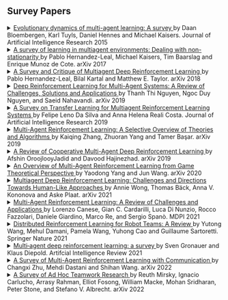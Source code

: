 ## Survey Papers

<details> <summary> <a href="https://jair.org/index.php/jair/article/view/10952"> Evolutionary dynamics of multi-agent learning: A survey </a>by Daan Bloembergen, Karl Tuyls, Daniel Hennes and Michael Kaisers. Journal of Artificial Intelligence Research 2015 <a href="https://www.Summary.so/instadeep/Multiagent-Learning-Basics-Challenges-and-Prospect-21cb7b4294b84a4188cafd184a3deed8">   </a> </summary>  The interaction of multiple autonomous agents gives rise to highly dynamic and nondeterministic environments, contributing to the complexity in applications such as automated financial markets, smart grids, or robotics. Due to the sheer number of situations that may arise, it is not possible to foresee and program the optimal behaviour for all agents beforehand. Consequently, it becomes essential for the success of the system that the agents can learn their optimal behaviour and adapt to new situations or circumstances. The past two decades have seen the emergence of reinforcement learning, both in single and multi-agent settings, as a strong, robust and adaptive learning paradigm. Progress has been substantial, and a wide range of algorithms are now available. An important challenge in the domain of multi-agent learning is to gain qualitative insights into the resulting system dynamics. In the past decade, tools and methods from evolutionary game theory have been successfully employed to study multi-agent learning dynamics formally in strategic interactions. This article surveys the dynamical models that have been derived for various multi-agent reinforcement learning algorithms, making it possible to study and compare them qualitatively. Furthermore, new learning algorithms that have been introduced using these evolutionary game theoretic tools are reviewed. The evolutionary models can be used to study complex strategic interactions. Examples of such analysis are given for the domains of automated trading in stock markets and collision avoidance in multi-robot systems. The paper provides a roadmap on the progress that has been achieved in analysing the evolutionary dynamics of multi-agent learning by highlighting the main results and accomplishments. </details>

<details> <summary> <a href="https://arxiv.org/abs/1707.09183"> A survey of learning in multiagent environments: Dealing with non-stationarity </a>by Pablo Hernandez-Leal, Michael Kaisers, Tim Baarslag and Enrique Munoz de Cote. arXiv 2017 <a href="https://www.Summary.so/instadeep/Multiagent-Learning-Basics-Challenges-and-Prospect-21cb7b4294b84a4188cafd184a3deed8">   </a> </summary>  The key challenge in multiagent learning is learning a best response to the behaviour of other agents, which may be non-stationary: if the other agents adapt their strategy as well, the learning target moves. Disparate streams of research have approached non-stationarity from several angles, which make a variety of implicit assumptions that make it hard to keep an overview of the state of the art and to validate the innovation and significance of new works. This survey presents a coherent overview of work that addresses opponent-induced non-stationarity with tools from game theory, reinforcement learning and multi-armed bandits. Further, we reflect on the principle approaches how algorithms model and cope with this non-stationarity, arriving at a new framework and five categories (in increasing order of sophistication): ignore, forget, respond to target models, learn models, and theory of mind. A wide range of state-of-the-art algorithms is classified into a taxonomy, using these categories and key characteristics of the environment (e.g., observability) and adaptation behaviour of the opponents (e.g., smooth, abrupt). To clarify even further we present illustrative variations of one domain, contrasting the strengths and limitations of each category. Finally, we discuss in which environments the different approaches yield most merit, and point to promising avenues of future research. </details>

<details> <summary> <a href="https://arxiv.org/abs/1810.05587"> A Survey and Critique of Multiagent Deep Reinforcement Learning </a>by Pablo Hernandez-Leal, Bilal Kartal and Matthew E. Taylor. arXiv 2018 <a href="https://www.Summary.so/instadeep/Multiagent-Learning-Basics-Challenges-and-Prospect-21cb7b4294b84a4188cafd184a3deed8">   </a> </summary>  Deep reinforcement learning (RL) has achieved outstanding results in recent years. This has led to a dramatic increase in the number of applications and methods. Recent works have explored learning beyond single-agent scenarios and have considered multiagent learning (MAL) scenarios. Initial results report successes in complex multiagent domains, although there are several challenges to be addressed. The primary goal of this article is to provide a clear overview of current multiagent deep reinforcement learning (MDRL) literature. Additionally, we complement the overview with a broader analysis: (i) we revisit previous key components, originally presented in MAL and RL, and highlight how they have been adapted to multiagent deep reinforcement learning settings. (ii) We provide general guidelines to new practitioners in the area: describing lessons learned from MDRL works, pointing to recent benchmarks, and outlining open avenues of research. (iii) We take a more critical tone raising practical challenges of MDRL (e.g., implementation and computational demands). We expect this article will help unify and motivate future research to take advantage of the abundant literature that exists (e.g., RL and MAL) in a joint effort to promote fruitful research in the multiagent community. </details>

<details> <summary> <a href="https://arxiv.org/pdf/1812.11794.pdf"> Deep Reinforcement Learning for Multi-Agent Systems: A Review of Challenges, Solutions and Applications </a>by Thanh Thi Nguyen, Ngoc Duy Nguyen, and Saeid Nahavandi. arXiv 2019 <a href="https://www.Summary.so/instadeep/Multiagent-Learning-Basics-Challenges-and-Prospect-21cb7b4294b84a4188cafd184a3deed8">   </a> </summary>  Reinforcement learning (RL) algorithms have been around for decades and employed to solve various sequential decision-making problems. These algorithms however have faced great challenges when dealing with high-dimensional environments. The recent development of deep learning has enabled RL methods to drive optimal policies for sophisticated and capable agents, which can perform efficiently in these challenging environments. This paper addresses an important aspect of deep RL related to situations that require multiple agents to communicate and cooperate to solve complex tasks. A survey of different approaches to problems related to multi-agent deep RL (MADRL) is presented, including non-stationarity, partial observability, continuous state and action spaces, multi-agent training schemes, multi-agent transfer learning. The merits and demerits of the reviewed methods will be analyzed and discussed, with their corresponding applications explored. It is envisaged that this review provides insights about various MADRL methods and can lead to future development of more robust and highly useful multi-agent learning methods for solving real-world problems. </details>

<details> <summary> <a href="https://www.jair.org/index.php/jair/article/view/11396"> A Survey on Transfer Learning for Multiagent Reinforcement Learning Systems </a>by Felipe Leno Da Silva and Anna Helena Reali Costa. Journal of Artificial Intelligence Research 2019 <a href="https://www.Summary.so/instadeep/Multiagent-Learning-Basics-Challenges-and-Prospect-21cb7b4294b84a4188cafd184a3deed8">   </a> </summary>  Multiagent Reinforcement Learning (RL) solves complex tasks that require coordination with other agents through autonomous exploration of the environment. However, learning a complex task from scratch is impractical due to the huge sample complexity of RL algorithms. For this reason, reusing knowledge that can come from previous experience or other agents is indispensable to scale up multiagent RL algorithms. This survey provides a unifying view of the literature on knowledge reuse in multiagent RL. We define a taxonomy of solutions for the general knowledge reuse problem, providing a comprehensive discussion of recent progress on knowledge reuse in Multiagent Systems (MAS) and of techniques for knowledge reuse across agents (that may be actuating in a shared environment or not). We aim at encouraging the community to work towards reusing all the knowledge sources available in a MAS. For that, we provide an in-depth discussion of current lines of research and open questions. </details>

<details> <summary> <a href="https://arxiv.org/abs/1911.10635"> Multi-Agent Reinforcement Learning: A Selective Overview of Theories and Algorithms </a>by Kaiqing Zhang, Zhuoran Yang and Tamer Başar. arXiv 2019 <a href="https://www.Summary.so/instadeep/Multiagent-Learning-Basics-Challenges-and-Prospect-21cb7b4294b84a4188cafd184a3deed8">   </a> </summary>  Recent years have witnessed significant advances in reinforcement learning (RL), which has registered great success in solving various sequential decision-making problems in machine learning. Most of the successful RL applications, e.g., the games of Go and Poker, robotics, and autonomous driving, involve the participation of more than one single agent, which naturally fall into the realm of multi-agent RL (MARL), a domain with a relatively long history, and has recently re-emerged due to advances in single-agent RL techniques. Though empirically successful, theoretical foundations for MARL are relatively lacking in the literature. In this chapter, we provide a selective overview of MARL, with focus on algorithms backed by theoretical analysis. More specifically, we review the theoretical results of MARL algorithms mainly within two representative frameworks, Markov/stochastic games and extensive-form games, in accordance with the types of tasks they address, i.e., fully cooperative, fully competitive, and a mix of the two. We also introduce several significant but challenging applications of these algorithms. Orthogonal to the existing reviews on MARL, we highlight several new angles and taxonomies of MARL theory, including learning in extensive-form games, decentralized MARL with networked agents, MARL in the mean-field regime, (non-)convergence of policy-based methods for learning in games, etc. Some of the new angles extrapolate from our own research endeavors and interests. Our overall goal with this chapter is, beyond providing an assessment of the current state of the field on the mark, to identify fruitful future research directions on theoretical studies of MARL. We expect this chapter to serve as continuing stimulus for researchers interested in working on this exciting while challenging topic. </details>

<details> <summary> <a href="https://arxiv.org/abs/1908.03963"> A Review of Cooperative Multi-Agent Deep Reinforcement Learning </a>by Afshin OroojlooyJadid and Davood Hajinezhad. arXiv 2019 <a href="https://www.Summary.so/instadeep/Multiagent-Learning-Basics-Challenges-and-Prospect-21cb7b4294b84a4188cafd184a3deed8">   </a> </summary>  Deep Reinforcement Learning has made significant progress in multi-agent systems in recent years. In this review article, we have focused on presenting recent approaches on Multi-Agent Reinforcement Learning (MARL) algorithms. In particular, we have focused on five common approaches on modeling and solving cooperative multi-agent reinforcement learning problems: (I) independent learners, (II) fully observable critic, (III) value function factorization, (IV) consensus, and (IV) learn to communicate. First, we elaborate on each of these methods, possible challenges, and how these challenges were mitigated in the relevant papers. If applicable, we further make a connection among different papers in each category. Next, we cover some new emerging research areas in MARL along with the relevant recent papers. Due to the recent success of MARL in real-world applications, we assign a section to provide a review of these applications and corresponding articles. Also, a list of available environments for MARL research is provided in this survey. Finally, the paper is concluded with proposals on the possible research directions. </details>

<details> <summary> <a href="https://arxiv.org/abs/2011.00583"> An Overview of Multi-Agent Reinforcement Learning from Game Theoretical Perspective </a>by Yaodong Yang and Jun Wang. arXiv 2020 <a href="https://www.Summary.so/instadeep/Multiagent-Learning-Basics-Challenges-and-Prospect-21cb7b4294b84a4188cafd184a3deed8">   </a> </summary>  Following the remarkable success of the AlphaGO series, 2019 was a booming year that witnessed significant advances in multi-agent reinforcement learning (MARL) techniques. MARL corresponds to the learning problem in a multi-agent system in which multiple agents learn simultaneously. It is an interdisciplinary domain with a long history that includes game theory, machine learning, stochastic control, psychology, and optimisation. Although MARL has achieved considerable empirical success in solving real-world games, there is a lack of a self-contained overview in the literature that elaborates the game theoretical foundations of modern MARL methods and summarises the recent advances. In fact, the majority of existing surveys are outdated and do not fully cover the recent developments since 2010. In this work, we provide a monograph on MARL that covers both the fundamentals and the latest developments in the research frontier. The goal of our monograph is to provide a self-contained assessment of the current state-of-the-art MARL techniques from a game theoretical perspective. We expect this work to serve as a stepping stone for both new researchers who are about to enter this fast-growing domain and existing domain experts who want to obtain a panoramic view and identify new directions based on recent advances. </details>

<details> <summary> <a href="https://www.researchgate.net/publication/353060371_Multiagent_Deep_Reinforcement_Learning_Challenges_and_Directions_Towards_Human-Like_Approaches"> Multiagent Deep Reinforcement Learning: Challenges and Directions Towards Human-Like Approaches </a>by Annie Wong, Thomas Bäck, Anna V. Kononova and Aske Plaat. arXiv 2021 <a href="https://www.Summary.so/instadeep/Multiagent-Learning-Basics-Challenges-and-Prospect-21cb7b4294b84a4188cafd184a3deed8">   </a> </summary>  This paper surveys the field of multiagent deep reinforcement learning. The combination of deep neural networks with reinforcement learning has gained increased traction in recent years and is slowly shifting the focus from single-agent to multiagent environments. Dealing with multiple agents is inherently more complex as (a) the future rewards depend on multiple players’ joint actions and (b) the computational complexity of functions increases. We present the most common multiagent problem representations and their main challenges, and identify five research areas that address one or more of these challenges: centralised training and decentralised execution, opponent modelling, communication, efficient coordination, and reward shaping. We find that many computational studies rely on unrealistic assumptions or are not generalisable to other settings; they struggle to overcome the curse of dimensionality or nonstationarity. Approaches from psychology and sociology capture promising relevant behaviours such as communication and coordination. We suggest that, for multiagent reinforcement learning to be successful, future research addresses these challenges with an interdisciplinary approach to open up new possibilities for more human-oriented solutions in multiagent reinforcement learning. </details>

<details> <summary> <a href="https://www.mdpi.com/2076-3417/11/11/4948"> Multi-Agent Reinforcement Learning: A Review of Challenges and Applications </a>by Lorenzo Canese, Gian C. Cardarilli, Luca Di Nunzio, Rocco Fazzolari, Daniele Giardino, Marco Re, and Sergio Spanò. MDPI 2021 <a href="https://www.Summary.so/instadeep/Multiagent-Learning-Basics-Challenges-and-Prospect-21cb7b4294b84a4188cafd184a3deed8">   </a> </summary>  In this review, we present an analysis of the most used multi-agent reinforcement learning algorithms. Starting with the single-agent reinforcement learning algorithms, we focus on the most critical issues that must be taken into account in their extension to multi-agent scenarios. The analyzed algorithms were grouped according to their features. We present a detailed taxonomy of the main multi-agent approaches proposed in the literature, focusing on their related mathematical models. For each algorithm, we describe the possible application fields, while pointing out its pros and cons. The described multi-agent algorithms are compared in terms of the most important characteristics for multi-agent reinforcement learning applications—namely, nonstationarity, scalability, and observability. We also describe the most common benchmark environments used to evaluate the performances of the considered methods. </details>

<details> <summary> <a href="https://arxiv.org/pdf/2202.10450.pdf"> Distributed Reinforcement Learning for Robot Teams: A
Review </a>by Yutong Wang, Mehul Damani, Pamela Wang, Yuhong Cao and Guillaume Sartoretti. Springer Nature 2021 <a href="https://www.Summary.so/instadeep/Multiagent-Learning-Basics-Challenges-and-Prospect-21cb7b4294b84a4188cafd184a3deed8">   </a> </summary>  Purpose of review: Recent advances in sensing, actuation, and computation have opened the door to multi-robot systems consisting of hundreds/thousands of robots, with promising applications to automated manufacturing, disaster relief, harvesting, last-mile delivery, port/airport operations, or search and rescue. The community has leveraged model-free multi-agent reinforcement learning (MARL) to devise efficient, scalable controllers for multi-robot systems (MRS). This review aims to provide an analysis of the state-of-the-art in distributed MARL for multi-robot cooperation. Recent findings: Decentralized MRS face fundamental challenges, such as non-stationarity and partial observability. Building upon the “centralized training, decentralized execution” paradigm, recent MARL approaches include independent learning, centralized critic, value decomposition, and communication learning approaches. Cooperative behaviors are demonstrated through AI benchmarks and fundamental real-world robotic capabilities such as multi-robot motion/path planning. Summary: This survey reports the challenges surrounding decentralized model-free MARL for multi-robot cooperation and existing classes of approaches. We present benchmarks and robotic applications along with a discussion on current open avenues for research </details>

<details> <summary> <a href="https://link.springer.com/content/pdf/10.1007/s10462-021-09996-w.pdf"> Multi‑agent deep reinforcement learning: a survey </a>by Sven Gronauer and Klaus Diepold. Artifcial Intelligence Review 2021 <a href="https://www.Summary.so/instadeep/Multiagent-Learning-Basics-Challenges-and-Prospect-21cb7b4294b84a4188cafd184a3deed8">   </a> </summary>  The advances in reinforcement learning have recorded sublime success in various domains. Although the multi-agent domain has been overshadowed by its single-agent counterpart during this progress, multi-agent reinforcement learning gains rapid traction, and the latest accomplishments address problems with real-world complexity. This article provides an overview of the current developments in the feld of multi-agent deep reinforcement learning. We focus primarily on literature from recent years that combines deep reinforcement learning methods with a multi-agent scenario. To survey the works that constitute the contemporary landscape, the main contents are divided into three parts. First, we analyze the structure of training schemes that are applied to train multiple agents. Second, we consider the emergent patterns of agent behavior in cooperative, competitive and mixed scenarios. Third, we systematically enumerate challenges that exclusively arise in the multi-agent domain and review methods that are leveraged to cope with these challenges. To conclude this survey, we discuss advances, identify trends, and outline possible directions for future work in this research area.</details>

<details> <summary> <a href="https://arxiv.org/abs/2203.08975"> A Survey of Multi-Agent Reinforcement Learning with Communication </a>by Changxi Zhu, Mehdi Dastani and Shihan Wang. arXiv 2022 <a href="https://www.Summary.so/instadeep/Multiagent-Learning-Basics-Challenges-and-Prospect-21cb7b4294b84a4188cafd184a3deed8">   </a> </summary>  Communication is an effective mechanism for coordinating the behavior of multiple agents. In the field of multi-agent reinforcement learning, agents can improve the overall learning performance and achieve their objectives by communication. Moreover, agents can communicate various types of messages, either to all agents or to specific agent groups, and through specific channels. With the growing body of research work in MARL with communication (Comm-MARL), there is lack of a systematic and structural approach to distinguish and classify existing Comm-MARL systems. In this paper, we survey recent works in the Comm-MARL field and consider various aspects of communication that can play a role in the design and development of multi-agent reinforcement learning systems. With these aspects in mind, we propose several dimensions along which Comm-MARL systems can be analyzed, developed, and compared. </details>

<details> <summary> <a href="https://arxiv.org/pdf/2202.10450.pdf"> A Survey of Ad Hoc Teamwork Research </a>by Reuth Mirsky, Ignacio Carlucho, Arrasy Rahman, Elliot Fosong, William Macke, Mohan Sridharan, Peter Stone, and Stefano V. Albrecht. arXiv 2022 <a href="https://www.Summary.so/instadeep/Multiagent-Learning-Basics-Challenges-and-Prospect-21cb7b4294b84a4188cafd184a3deed8">   </a> </summary>  Ad hoc teamwork is the research problem of designing agents that can collaborate with new teammates without prior coordination. This survey makes a two-fold contribution: First, it provides a structured description of the different facets of the ad hoc teamwork problem. Second, it discusses the progress that has been made in the field so far, and identifies the immediate and long-term open problems that need to be addressed in ad hoc teamwork. </details>
